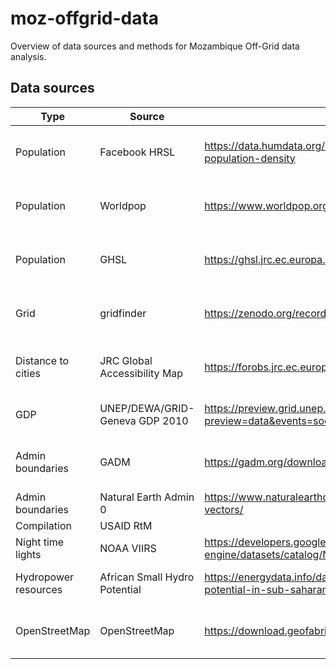# moz-offgrid-data
Overview of data sources and methods for Mozambique Off-Grid data analysis.

## Data sources
| Type | Source | Link | License |
| ---- | ------ | ---- | ------- |
| Population | Facebook HRSL | https://data.humdata.org/dataset/mozambique-high-resolution-population-density | Creative Commons Attribution International |
| Population | Worldpop | https://www.worldpop.org/geodata/summary?id=6404 | Creative Commons Attribution 4.0 International |
| Population | GHSL | https://ghsl.jrc.ec.europa.eu/download.php | Creative Commons Attribution 4.0 International |
| Grid | gridfinder | https://zenodo.org/record/3628142 | Creative Commons Attribution 4.0 International |
| Distance to cities | JRC Global Accessibility Map | https://forobs.jrc.ec.europa.eu/products/gam/download.php | Not specified - but most EU data is CC BY 4.0 |
| GDP | UNEP/DEWA/GRID-Geneva GDP 2010 | https://preview.grid.unep.ch/index.php?preview=data&events=socec&evcat=1&lang=eng | UN license, Free for non-commercial |
| Admin boundaries | GADM | https://gadm.org/download_country_v3.html | Free for non-commercial use, noredistribution |
| Admin boundaries | Natural Earth Admin 0 | https://www.naturalearthdata.com/downloads/10m-cultural-vectors/ | Public domain |
| Compilation | USAID RtM | 
| Night time lights | NOAA VIIRS | https://developers.google.com/earth-engine/datasets/catalog/NOAA_VIIRS_DNB_MONTHLY_V1_VCMCFG | No copyright |
| Hydropower resources | African Small Hydro Potential | https://energydata.info/dataset/small-and-mini-hydropower-potential-in-sub-saharan-africa | Creative Commons Attribution 4.0 |
| OpenStreetMap | OpenStreetMap | https://download.geofabrik.de/africa.html | Open Data Commons Open Database License |
